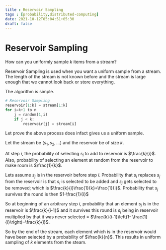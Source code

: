```yaml
---
title : Reservoir Sampling
tags : [probability,distributed-computing]
date: 2021-10-12T05:04:51+05:30
draft: false
---
```


# Reservoir Sampling

How can you uniformly sample $k$ items from a stream?  

Reservoir Sampling is used when you want a uniform sample from a stream. The length of the stream is not known before and the stream is large enough that we cannot look back or store everything.

The algorithm is simple. 

```python
# Reservoir Sampling
reservoir[1:k] = stream[1:k]
for i=k+1 to n
    j = random(1,i)
    if j < k:
        reservoir[j] = stream[i]
```

Let prove the above process does infact gives us a uniform sample.

Let the stream be $(s_1,s_2,\ldots)$ and the reservoir be of size $k$.

At step $i$, the probability of selecting $s_i$ to add to reservoir is $\frac{k}{i}$. Also, probability of selecting
an element at random from the reservoir to make room is $\frac{1}{k}$.

Lets assume $s_j$ is in the reservoir before step $i$. Probability that $s_i$ replaces $s_j$ from the reservoir is  that $s_i$ is selected to be added and $s_j$ gets selected to be removed; which is
$\frac{k}{i}\frac{1}{k}=\frac{1}{i}$. Probability that $s_j$ survives the round is then $1-\frac{1}{i}$

So at beginning of an arbitrary step $i$, probability that an element $s_j$ is in the reservoir is $\frac{k}{i-1}$ and it survives this round is $s_j$ being in reservoir multiplied by that it was never selected = $\frac{k}{i-1}\left(1- \frac{1}{i}\right)=\frac{k}{i}$.

So by the end of the stream, each element which is in the reservoir would have been selected by a probability of $\frac{k}{n}$. This results in uniform sampling of $k$ elements from the steam. 


    